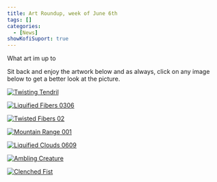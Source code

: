 ```yaml
---
title: Art Roundup, week of June 6th
tags: []
categories:
  - [News]
showKofiSuport: true
---
```

What art im up to<!-- more -->

Sit back and enjoy the artwork below and as always, click on any image below to get a better look at the picture.

<div class="center">

[![Twisting Tendril](IMAGE-LINK "Twisting Tendril")](PAGE-URL)

</div>

<div class="center">

[![Liquified Fibers 0306](IMAGE-LINK "Liquified Fibers 0306")](PAGE-URL)

</div>

<div class="center">

[![Twisted Fibers 02](IMAGE-LINK "Twisted Fibers 02")](PAGE-URL)

</div>

<div class="center">

[![Mountain Range 001](IMAGE-LINK "Mountain Range 001")](PAGE-URL)

</div>

<div class="center">

[![Liquified Clouds 0609](IMAGE-LINK "Liquified Clouds 0609")](PAGE-URL)

</div>

<div class="center">

[![Ambling Creature](IMAGE-LINK "Ambling Creature")](PAGE-URL)

</div>

<div class="center">

[![Clenched Fist](IMAGE-LINK "Clenched Fist")](PAGE-URL)

</div>